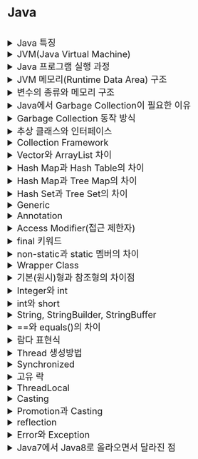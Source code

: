 # Java

<br>

<details>
<summary style="font-size:20px">Java 특징</summary>
<div markdown="1">

* 미국의 Sun마이크로시스템이 개발
* `객체 지향` 프로그래밍 언어, `컴파일` 언어
* JVM만 있으면 OS와 상관없이 동작 가능(운영체제에 독립적)
* 고성능(High Performance): 바이트 코드로 변환되어 실행
* 멀티 스레딩 지원

</div>
</details>


<details>
<summary style="font-size:20px">JVM(Java Virtual Machine)</summary>
<div markdown="1">

* `자바 프로그램을 실행`하는 역할
  * 컴파일러를 통해 바이트 코드로 변환된 파일을 JVM에 로딩하여 실행
* Garbage Collection 수행 (메모리 관리)
* `Class Loader`: JVM 내(Runtime Data Area)로 Class 파일을 로드하고 링크
* `Excution Engine`: 메모리(Runtime Data Area)에 적재된 클래스들을 기계어로 변경해 실행
* `Garbage Collecter`: 힙 메모리에서 참조되지 않는 객체를 제거
* `Runtime Data Area`: 자바 프로그램을 실행할 때, OS로부터 할당받는 `메모리`

</div>
</details>


<details>
<summary style="font-size:20px">Java 프로그램 실행 과정</summary>
<div markdown="1">

* JVM은 OS로부터 메모리(Runtime Data Area)를 할당받음
* `컴파일러(javac)`가 `소스코드(.java)`를 읽어들여 `바이트 코드(.class)`로 변환
* `Class Loader`를 통해 Class 파일을 `JVM 내의 Runtime Data Area에 로딩`
* 로딩된 Class 파일을 `Excution Engine을 사용해 해석 및 실행`

</div>
</details>


<details>
<summary style="font-size:20px">JVM 메모리(Runtime Data Area) 구조</summary>
<div markdown="1">

  * 크게 `메소드 영역, JVM 스택, JVM 힙`으로 나뉘며 JVM 힙은 `Young Generation, Old Generation`으로 나뉘고 Young Generation은 `Eden, Survivor0, Survivor1`으로 나뉨

#### Method Area
* 모든 스레드가 공유
* Class Loader가 적재한 `클래스/인터페이스에 대한 정보(바이트 코드)`를 저장
  * 이 영역에 등록된 클래스만 Heap에 생성 가능
* 타입 정보(클래스 or 인터페이스, 접근 제어자 등), 메소드(생성자 포함, 이름, 리턴 타입, 접근 제어자 등), 필드(데이터 타입, 접근 제어자), Static(클래스) 변수
* Runtime Comstant Pool: 클래스와 인터페이스/메소드/필드에 대한 모든 레퍼런스 저장
  * JVM은 이를 이용해 실제 메모리 주소를 찾아 참조

#### JVM 힙
* 모든 스레드가 공유
* `런타임`에 `동적`으로 할당하여 사용하는 영역
* new 연산자로 생성된 객체 저장
* `GC`의 대상: 힙 영역의 객체는 스택의 변수나 다른 객체에서 참조, 참조가 없으면 GC 대상

#### JVM 스택
* 스레드마다 존재, 스레드가 시작될 때 할당, LIFO
* 지역변수, 매개변수, 연산 중 발생하는 임시 데이터 저장
* 참고
  * `기본 타입` 변수: 스택에 `값` 저장
  * `참조 타입` 변수: 힙이나 메소드 영역 객체의 `주소` 저장

#### Native Method Stack
* 스레드마다 존재
* 자바가 아닌 언어로 작성된 네이티브 코드를 위한 스택

#### PC 레지스터
* 스레드마다 존재
* 현재  수행 중인 JVM 명령어의 주소를 가짐

</div>
</details>


<details>
<summary style="font-size:20px">변수의 종류와 메모리 구조</summary>
<div markdown="1">

* 인스턴스 변수: 객체에서 사용되는 변수 -> 힙 영역
* 클래스 변수: static 변수 -> 메소드 영역
* 지역 변수: 메소드 내에서 선언되어 메소드 안에서만 사용할 수 있는 변수 -> 스택 영역

```java
public class Test{
  private int iv; // 인스턴스 변수
  public static int cv; // 클래스 변수
  public void print(){
  	int lv; // 지역 변수
  }
}
```

</div>
</details>


<details>
<summary style="font-size:20px">Java에서 Garbage Collection이 필요한 이유</summary>
<div markdown="1">

* Garbage: 더 이상 사용되지 않는 메모리, 객체를 가리키는 레퍼런스가 없는 것 
* 자바는 메모리를 명시적으로 해제하지 않기 때문에 GC를 통해서 필요없는 객체를 지움
* 더이상 사용하지 않는 `동적 할당된 메모리 블럭(Heap)`을 찾아 다시 사용 가능한 자원으로 회수

</div>
</details>


<details>
<summary style="font-size:20px">Garbage Collection 동작 방식</summary>
<div markdown="1">

* 새롭게 생성된 객체는 `Heap`의 `Young Generation의 Eden 영역`에 저장
* `Eden 영역이 다 차면 Minor GC`가 발생하여 참조 횟수에 따라 증가하는 `age bit`를 보고 불필요한 객체를 삭제하고 생존한 객체는 `S0`으로 이동
* Minor GC가 발생할 때마다 Young 영역의 객체들은 삭제와 이동을 함 (Eden -> S0 / S0 -> S1 / S0 <- S1)
* S1이 가득 차면 필요한 객체는 `OLD 영역으로 이동(Promition)`하고 `OLD 영역이 가득차면 Major GC`를 통해서 값을 삭제

#### 참고
* age bit: 각 객체가 Minor GC에서 살아남은 횟수를 기록, Minor GC가 발생할 때마다 하나씩 증가, age bit 값이 MaxTenuringThreshold 라는 설정 값을 초과하면 Old Generation으로 객체가 이동
* STOP THE WORLD: GC를 실행하는 쓰레드를 제외한 나머지 쓰레드는 모두 작업을 멈춤, GC 작업을 완료한 이후에야 중단했던 작업을 다시 시작
  * GC가 실행될 때마다 `STOP THE WORLD`가 발생하여 프로그램이 중지

#### 참고: Heap
##### Young Generation
* 자바의 객체가 생성되자마자 저장, 생성된지 오래되지 않은 객체가 저장
* 시간이 지나 우선순위가 낮아지면(Young에서 오랫동안 사용되면) Old Generation으로 이동
* `Minor GC` 발생
* `Eden`, `Survivor0`, `Survivor1`로 구성

##### Old Generation
* Young Generation에서 옮겨진 객체를 저장
* 객체가 사라질 때, `Major GC` 발생

##### (Non-Heap)  Permanent Generation
* Java7버전까지는 Heap에 존재, 8부터는 Native Method Stack에 Meta Space로 변경
* Class Loader에 의해 Load된 클래스의 메타 데이터 저장

</div>
</details>


<details>
<summary style="font-size:20px">추상 클래스와 인터페이스</summary>
<div markdown="1">

#### 추상 클래스
* 반드시 `구현(오버라이딩)`해야하는 추상 메소드를 1개 이상 갖고 있는 클래스
* 실체 클래스의 공통적인 변수와 메소드를 추출해 선언한 클래스
* 추상 메소드와 클래스 모두에 `abstract` 키워드를 붙여서 표기, 추상 클래스의 상속에는 `extends` 키워드 사용
* 추상 클래스와 실체 클래스는 `상속관계` -> 실체 클래스는 추상 클래스의 추상 메소드를 상속받아 `오버라이딩` 해야 함
* 사용 이유
  * 필드와 메소드 통일: 유지보수성 향상 및 통일성 유지 (A객체를 B객체로 변경할 경우 -> 필드/메서드가 동일하면 객체만 변경하면 됨)
  * 규격에 맞는 실체 클래스 구현: 추상클래스의 추상 메소드는 반드시 오버라이딩되어야 함
  * 일반적인 추상화 및 상속에 더 초점, `상속 받아서 기능을 확장`시키는데 목적

```java
public abstract class AbstractClass {
  public void function() {};
  public abstract void abstractFunction();
}
```

### 👉 인터페이스
* 어떤 메소드를 제공하는지 알려주는 명세(Specification)
* 추상 클래스의 일종으로 default 메소드와 static 메소드를 제외하면 `추상 메소드와 상수만` 가짐
* 상속 관계가 없는 클래스에서 공통되는 로직을 구현하여 사용
* `interface` 키워드를 통해 선언, `implements`로 일반 클래스에서 인터페이스를 구현
* 사용 이유
  * 동일한 목적 하에 동일한 기능을 보장하는 것 -> 메서드를 구현하게 하는 것에 초점
  * 다형성 극대화 -> 코드의 수정은 감소, 유지보수성 증가

```java
public interface Interface {
  public int max = 10; // 상수, 무조건 인터페이스에서 제공하는 값을 사용
  public abstract void abstractFunction(); // 추상 메소드: 일반 클래스에서 오버리이딩 필수
  default void function(){} // default 메소드: 인터페이스에서 제공하는 것을 사용하거나 일반 클래스에서 따로 구현하여 사용할 수 있음
  // 추가 요건으로 메소드를 추가할 때, default를 사용하면 유지보수성을 높일 수 있음
  // 추상 메소드를 추가하면 일반 클래스에서 이를 구현하지 않으면 모두 에러가 발생하기 때문
  static void function2(){} // 정적 메소드: 무조건 인터페이스에서 제공하는 것을 사용
}
```

### 👉 공통점
* 두 가지 개념 모두 독립적으로 객체 생성 불가, 상속을 목적으로 사용
* 추상 메소드는 오버라이딩이 필요

### 👉 차이점
* 추상 클래스는 다중 상속 불가능, 인터페이스는 여러번 상속 가능
* 추상 클래스는 상속을 통해 기능을 확장하는 것이 목적
* 인터페이스는 추상 클래스와 달리 구현을 강제함으로써 `구현 객체의 같은 동작`을 보장하여 인터페이스를 이용하여 `표준화를 확립할 수 있으므로 서로 관계가 없는 객체들이 상호 작용을 가능하게 함`

</div>
</details>

<details>
<summary style="font-size:20px">Collection Framework</summary>
<div markdown="1">

* 데이터를 효율적으로 관리할 수 있는 자료구조와 알고리즘을 구조화하여 클래스로 구현한 것
* `List, Set, Map 인터페이스`가 존재
  * Collection Interface -> List, Set
  * Map Interface

#### List
* 순서가 있는 데이터 집합, 데이터의 중복 허용
* `ArrayList`(`Vector`를 개선), `Vector`, `Stack`, `LinkedList`
* Stack과 Queue: Stack은 직접 new 키워드로 사용할 수 있으며, Queue는 LinkedList에 new 키워드를 적용하여 사용

#### Set
* 데이터의 중복을 허용하지 않음
* `Hash Set`: value에 대해서 중복된 값을 저장하지 않음

#### Map
* 키와 값의 쌍으로 이루어진 데이터 집합
* 키는 중복을 허용하지 않고 값의 중복은 허용
* `Hash Map`: 해시테이블처럼 `key-value`의 구조로 이루어져 있으며 key를 기준으로 중복된 값을 저장하지 않으며 순서를 보장하지 않음 

</div>
</details>


<details>
<summary style="font-size:20px">Vector와 ArrayList 차이</summary>
<div markdown="1">

* Vector: Thread-Safe
* ArrayList: Thread-SafeX

</div>
</details>


<details>
<summary style="font-size:20px">Hash Map과 Hash Table의 차이</summary>
<div markdown="1">

* Hash Map: 메소드 동기화X, Thread Safe 아님, 성능 빠름
* Hash Table: 메소드 동기화 지원, Thread Safe, 성능 느림

</div>
</details>


<details>
<summary style="font-size:20px">Hash Map과 Tree Map의 차이</summary>
<div markdown="1">

* Hash Map: 해싱 구현, 랜덤 정렬(순서 유지X), Null 키 가능, 훨씬 빠름
* Tree Map: 레드블랙트리(이진탐색트리)로 구현, key로 자동 정렬, Null 키 불가능

</div>
</details>


<details>
<summary style="font-size:20px">Hash Set과 Tree Set의 차이</summary>
<div markdown="1">

* Hash Set: 해싱으로 구현, 삽입된 요소는 랜덤 정렬, Null 저장 가능, 성능 빠름, 값 비교에 equals 사용
* Tree Set: 레드블랙트리(이진탐색트리) 구현, 정렬 순서 유지(자동 정렬), Null 저장 불가, 성능 느림, 값 비교에 comparedTo 사용

</div>
</details>


<details>
<summary style="font-size:20px">Generic</summary>
<div markdown="1">

* `컴파일 과정에서 타입을 체크`하는 기능
* 클래스 내부에서 사용할 데이터 `타입`을 외부에서 지정하는 기법
* 다양한 타입의 객체들을 다루는 메서드나 컬렉션 클래스에서 사용
* 사용 이유
  * 잘못된 타입이 사용될 문제를 컴파일 과정에서 제거 가능
  * 코드 재사용성 증가

</div>
</details>


<details>
<summary style="font-size:20px">Annotation</summary>
<div markdown="1">

* 어노테이션이란 본래 주석이란 뜻이지만, 자바에서는 인터페이스를 기반으로 한 문법
* `코드에 달아 클래스에 특별한 의미를 부여하거나 기능을 주입함`

</div>
</details>


<details>
<summary style="font-size:20px">Access Modifier(접근 제한자)</summary>
<div markdown="1">

* public: 모든 클래스에서 접근할 수 있다는 것을 의미(패키지가 달라도 허용)
* protected: `같은 클래스` 내에서 접근 허용, `같은 패키지`의 다른 클래스에서 접근 허용, `다른 패키지의 상속`받은 클래스에서 접근 허용, 다른 패키지의 다른 클래스에서 접근 불가
* default: `같은 패키지` 내에서만 접근 허용
* private: 동일 패키지라도 접근 불가, `같은 클래스` 내에서만 접근 허용
* 사용 이유
  * 정보은닉(민감 정보 유출 안하기), 외부에서 알 필요 없는 값은 노출X
  * 응집도 높이고 결합도 낮추기

</div>
</details>


<details>
<summary style="font-size:20px">final 키워드</summary>
<div markdown="1">

* final 키워드는 `상수`로 정의하는 키워드
* final class: 다른 클래스에서 상속하지 못함
* final method: 다른 메소드에서 오버라이딩하지 못함 (오버로딩 가능)
* final variable: 변하지 않는 상수값이 되어 새로 할당할 수 없는 변수가 됨
* 생성자: final이 될 수 없음

</div>
</details>


<details>
<summary style="font-size:20px">non-static과 static 멤버의 차이</summary>
<div markdown="1">

#### non-static
* 객체마다 멤버가 존재
* 객체 생성 시에 멤버 생성
  * 객체가 생성될 때 멤버 생성, 객체가 사라질 때 멤버가 사라짐
* 같은 클래스의 객체 사이에서 공유되지 않음

#### static
* 객체를 많이 생성해도 해당 변수는 한개만 존재(객체와 무관한 키워드), 클래스당 1개 존재
* 클래스를 로딩할 때, 멤버 생성, 처음 설정된 메모리 공간이 변하지 않음을 의미 
  * 객체가 생성되기 전에 사용 가능, 객체가 사라져도 멤버 사라지지 않음 -> 프로그램 종료 시 사라짐
* 동일한 클래스의 모든 객체들에 의해 공유

</div>
</details>


<details>
<summary style="font-size:20px">Wrapper Class</summary>
<div markdown="1">

* 기본 타입 데이터를 객체로 만들어야 할 경우 사용

#### Boxing
* 기본 타입 -> 래퍼 클래스

```java
Integer num = new Integer(17);
```

#### Unboxing
* 래퍼 클래스 -> 기본 타입

```java
int n = num.intValue();
```

</div>
</details>


<details>
<summary style="font-size:20px">기본(원시)형과 참조형의 차이점</summary>
<div markdown="1">

* 기본형: boolean, char, byte, short, int, long, float, double
* 참조형: 기본형 8가지를 제외한 나머지 타입, Integer, Long, Double, Boolean 등
* 참조형은 null을 입력할 수 있지만 기본형은 null 불가능

```java
int i = null; //불가능
Integer ii = null; //가능
```

* 참조형은 제너릭 타입에서 사용 가능하지만 기본형은 불가능
  * 제너릭(Generic): 클래스에서 사용할 타입을 클래스 외부에서 설정, 타입을 파라미터화해서 컴파일시 구체적인 타입이 결정

```java
List<int> i; //불가능
List<Integer> ii; //가능
```

  * 참조형은 할당연산자 사용 시에 값의 주소가 전달되고 기본형은 값 자체가 전달 -> 기본형은 `스택`에 값이 존재, 참조형은 값은 `힙`에 존재하고 `스택`에 참조 값이 존재해 언박싱 필요
  * 참조형은 기본형보다 차지하는 메모리가 크고 접근 속도가 느림

</div>
</details>


<details>
<summary style="font-size:20px">Integer와 int</summary>
<div markdown="1">

#### Integer
* Wrapper Class로 Unboxing을 해야 산술 연산이 가능하고 null을 처리할 수 있음
* int를 클래스로 감싼 형태

#### int
* 기본 자료형으로 산술 연산이 가능하고 null 처리는 불가능

</div>
</details>


<details>
<summary style="font-size:20px">int와 short</summary>
<div markdown="1">

#### int
* 4바이트

#### short
* 2바이트

</div>
</details>


<details>
<summary style="font-size:20px">String, StringBuilder, StringBuffer</summary>
<div markdown="1">

* String은 `불변성`, StringBuilder/StringBuffer: `가변성`

#### String
* 값을 변화시킬 때, Heap에 새로운 메모리를 사용, 스택에서 참조되는 메모리 주소 변경
  * 기존 Heap 메모리는 GC의 대상이 됨
* 값이 바뀌지 않는 문자열에 사용하는 것이 좋음
* 단순 읽기에서 성능 좋음
* Thread-Safe: 동기화 지원

#### StringBuilder
* 같은 객체에서 값을 바꿀수 있음
* Thread-Safe 아님: 동기화 지원하지 않음
* StringBuffer보다 빠름

#### StringBuffer
* 같은 객체에서 값을 바꿀수 있음
* Thread-Safe: 동기화 지원

</div>
</details>


<details>
<summary style="font-size:20px">==와 equals()의 차이</summary>
<div markdown="1">

* == 연산자는 참조형을 비교할 때 `레퍼런스(주소)를 비교`하고 eqals()는 참조형을 비교할 때 `값을 비교`

```java
String a = "string"; // 리터럴 선언: String Constant Pool (힙)
String b = "string";
String c = new String("string"); // new 선언: 힙

System.out.println(a == b); // true // 주소 비교인데 같은 객체를 가리킴
System.out.println(a == c); // false

System.out.println(a.equals(b)); // true
System.out.println(a.equals(c)); // true
```

</div>
</details>


<details>
<summary style="font-size:20px">람다 표현식</summary>
<div markdown="1">

* 식별자 없이 실행이 가능한 함수
* 함수를 따로 만들지 않고 코드 한 줄에 함수를 써서 그것을 호출
* 자바8부터 지원, 코드가 간결하고 가독성이 높음
* 재사용이 불가능하고 디버깅이 어려움
* 예시: Optional, Stream

</div>
</details>


<details>
<summary style="font-size:20px">Thread 생성방법</summary>
<div markdown="1">

* `Thread 클래스 상속`
* `Runnable 인터페이스 구현`

</div>
</details>


<details>
<summary style="font-size:20px">Synchronized</summary>
<div markdown="1">

* 공유 자원에 두개 이상의 쓰레드가 동시에 접근하지 못하도록 Lock
* 자바에서는 메소드 앞에 `synchronized`를 붙여 동기화
* 객체에도 사용 가능

</div>
</details>


<details>
<summary style="font-size:20px">고유 락</summary>
<div markdown="1">

* 자바의 모든 객체는 lock을 가짐
* Synchronized 블록은 고유 락을 이용해서, Thread의 접근을 제어

</div>
</details>


<details>
<summary style="font-size:20px">ThreadLocal</summary>
<div markdown="1">

* 오직 한 쓰레드에 의해 읽고 쓰여질 수 있는 변수를 생성
* 오직 한 쓰레드 당 한 번의 실행을 허용

</div>
</details>


<details>
<summary style="font-size:20px">Casting</summary>
<div markdown="1">

#### 업캐스팅
* 자식 클래스의 객체가 부모 클래스의 객체로 캐스팅

```java
SuperClass super = new ChildClass();
super.childFunction(); // 자식 클래스의 함수 실행
```

* 부모 클래스의 함수를 오버라이딩한 자식 클래스의 함수 실행 가능
* 부모 클래스의 static 메소드 실행 가능
* 자식 클래스에만 있는 멤버는 실행 불가(컴파일 에러)

#### 다운캐스팅
* 부모 클래스의 객체가 자식 클래스로 캐스팅 -> 업캐스팅되어 고유의 특성을 잃은 자식 클래스의 객체를 복구시키는 것

```java
SuperClass super = new ChildClass();
ChildClass child = (ChildClass)super;
child.superFunction(); //가능
```

</div>
</details>


<details>
<summary style="font-size:20px">Promotion과 Casting</summary>
<div markdown="1">

#### Promotion: 묵시적 형변환
* 작은 타입이 큰 타입으로 변환

```java
int a = 10; float b;
b = a;

SuperClass super = new SubClass();
```

#### Casting: 명시적 형변환
* 큰 타입을 작은 타입으로 변환

```java
int a; float b = 1.1;
a = (int)b;

SuperClass super;
SubClass sub = (SubClass)super;
```

</div>
</details>


<details>
<summary style="font-size:20px">reflection</summary>
<div markdown="1">

* JVM에서 실행되는 애플리케이션의 런타임 동작을 검사하거나 수정할 수 있는 기능이 필요한 프로그램에서 사용

</div>
</details>

<details>
<summary style="font-size:20px">Error와 Exception</summary>
<div markdown="1">

#### Error
* `런타임`에서 실행 시 발생되며 모두 예측 불가능한 Unchecked Error
* 핸들링 불가능

#### Exception
* Checked Exception: 실행하기 전에 예측 가능 -> SQLException, FileNotFoundException 
* Unchecked Exception: 실행하고 난 후에 알 수 있음 -> ArrayIndexOutOfBoundException, NullPointerException(Null인 객체에 접근하면 발생)
* 핸들링 가능, 예외 처리 가능(try ~ catch)

</div>
</details>


<details>
<summary style="font-size:20px">Java7에서 Java8로 올라오면서 달라진 점</summary>
<div markdown="1">

* 람다 표현식 추가: 함수형 프로그래밍
* Permanent Generation: Java7버전까지는 Heap에 존재, 8부터는 Native Method Stack에 Meta Space로 변경
* 인터페이스에 default 메소드, static 메소드 추가
* stream API: 데이터의 추상화
* java.time 패키지: Joda-Time을 이용한 새로운 날짜와 시간 API

</div>
</details>
